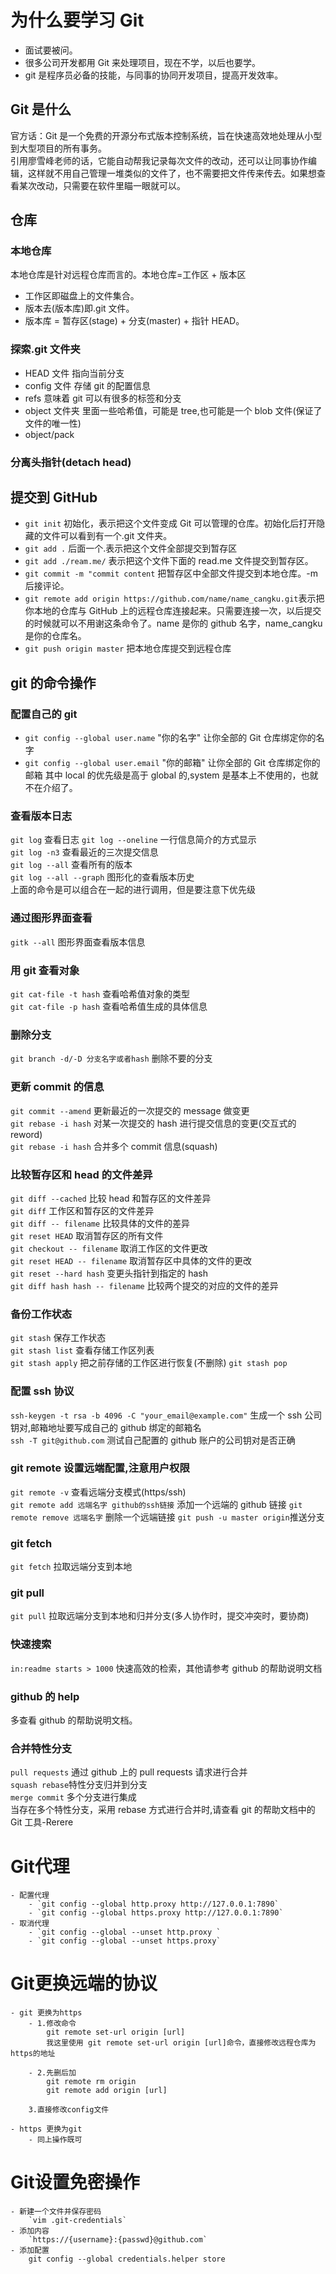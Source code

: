 # 为什么要学习 Git

- 面试要被问。
- 很多公司开发都用 Git 来处理项目，现在不学，以后也要学。
- git 是程序员必备的技能，与同事的协同开发项目，提高开发效率。

## Git 是什么

官方话：Git 是一个免费的开源分布式版本控制系统，旨在快速高效地处理从小型到大型项目的所有事务。  
引用廖雪峰老师的话，它能自动帮我记录每次文件的改动，还可以让同事协作编辑，这样就不用自己管理一堆类似的文件了，也不需要把文件传来传去。如果想查看某次改动，只需要在软件里瞄一眼就可以。

## 仓库

### 本地仓库

本地仓库是针对远程仓库而言的。本地仓库=工作区 + 版本区

- 工作区即磁盘上的文件集合。
- 版本去(版本库)即.git 文件。
- 版本库 = 暂存区(stage) + 分支(master) + 指针 HEAD。

### 探索.git 文件夹

- HEAD 文件 指向当前分支
- config 文件 存储 git 的配置信息
- refs 意味着 git 可以有很多的标签和分支
- object 文件夹 里面一些哈希值，可能是 tree,也可能是一个 blob 文件(保证了文件的唯一性)
- object/pack

### 分离头指针(detach head)

## 提交到 GitHub

- `git init` 初始化，表示把这个文件变成 Git 可以管理的仓库。初始化后打开隐藏的文件可以看到有一个.git 文件夹。
- `git add .` 后面一个.表示把这个文件全部提交到暂存区
- `git add ./ream.me/` 表示把这个文件下面的 read.me 文件提交到暂存区。
- `git commit -m "commit content` 把暂存区中全部文件提交到本地仓库。-m 后接评论。
- `git remote add origin https://github.com/name/name_cangku.git`表示把你本地的仓库与 GitHub 上的远程仓库连接起来。只需要连接一次，以后提交的时候就可以不用谢这条命令了。name 是你的 github 名字，name_cangku 是你的仓库名。
- `git push origin master` 把本地仓库提交到远程仓库

## git 的命令操作

### 配置自己的 git

- `git config --global user.name` "你的名字" 让你全部的 Git 仓库绑定你的名字
- `git config --global user.email` "你的邮箱" 让你全部的 Git 仓库绑定你的邮箱
	其中 local 的优先级是高于 global 的,system 是基本上不使用的，也就不在介绍了。

### 查看版本日志

`git log` 查看日志
`git log --oneline` 一行信息简介的方式显示  
`git log -n3` 查看最近的三次提交信息  
`git log --all` 查看所有的版本  
`git log --all --graph` 图形化的查看版本历史  
上面的命令是可以组合在一起的进行调用，但是要注意下优先级

### 通过图形界面查看

`gitk --all` 图形界面查看版本信息

### 用 git 查看对象

`git cat-file -t hash` 查看哈希值对象的类型  
`git cat-file -p hash` 查看哈希值生成的具体信息

### 删除分支

`git branch -d/-D 分支名字或者hash` 删除不要的分支

### 更新 commit 的信息

`git commit --amend` 更新最近的一次提交的 message 做变更  
`git rebase -i hash` 对某一次提交的 hash 进行提交信息的变更(交互式的 reword)  
`git rebase -i hash` 合并多个 commit 信息(squash)

### 比较暂存区和 head 的文件差异

`git diff --cached` 比较 head 和暂存区的文件差异  
`git diff` 工作区和暂存区的文件差异  
`git diff -- filename` 比较具体的文件的差异  
`git reset HEAD` 取消暂存区的所有文件  
`git checkout -- filename` 取消工作区的文件更改  
`git reset HEAD -- filename` 取消暂存区中具体的文件的更改  
`git reset --hard hash` 变更头指针到指定的 hash  
`git diff hash hash -- filename` 比较两个提交的对应的文件的差异

### 备份工作状态

`git stash` 保存工作状态  
`git stash list` 查看存储工作区列表  
`git stash apply` 把之前存储的工作区进行恢复(不删除)
`git stash pop`

### 配置 ssh 协议

`ssh-keygen -t rsa -b 4096 -C "your_email@example.com"` 生成一个 ssh 公司钥对,邮箱地址要写成自己的 github 绑定的邮箱名  
`ssh -T git@github.com` 测试自己配置的 github 账户的公司钥对是否正确

### git remote 设置远端配置,注意用户权限

`git remote -v` 查看远端分支模式(https/ssh)  
`git remote add 远端名字 github的ssh链接` 添加一个远端的 github 链接
`git remote remove 远端名字` 删除一个远端链接
`git push -u master origin`推送分支

### git fetch

`git fetch` 拉取远端分支到本地

### git pull

`git pull` 拉取远端分支到本地和归并分支(多人协作时，提交冲突时，要协商)

### 快速搜索

`in:readme starts > 1000` 快速高效的检索，其他请参考 github 的帮助说明文档

### github 的 help

多查看 github 的帮助说明文档。

### 合并特性分支

`pull requests` 通过 github 上的 pull requests 请求进行合并  
`squash rebase`特性分支归并到分支  
`merge commit` 多个分支进行集成  
当存在多个特性分支，采用 rebase 方式进行合并时,请查看 git 的帮助文档中的 Git 工具-Rerere


# Git代理
	- 配置代理
		- `git config --global http.proxy http://127.0.0.1:7890`
		- `git config --global https.proxy http://127.0.0.1:7890`
	- 取消代理
		- `git config --global --unset http.proxy `
		- `git config --global --unset https.proxy`

# Git更换远端的协议
	- git 更换为https
		- 1.修改命令
			git remote set-url origin [url]
			我这里使用 git remote set-url origin [url]命令，直接修改远程仓库为https的地址

		- 2.先删后加
			git remote rm origin
			git remote add origin [url]

		3.直接修改config文件

	- https 更换为git
		- 同上操作既可
	
# Git设置免密操作
	- 新建一个文件并保存密码
		`vim .git-credentials`
	- 添加内容
		`https://{username}:{passwd}@github.com`
	- 添加配置
		git config --global credentials.helper store